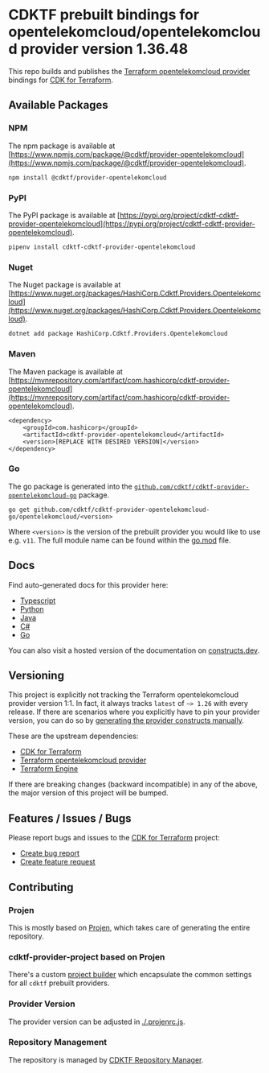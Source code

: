 
# CDKTF prebuilt bindings for opentelekomcloud/opentelekomcloud provider version 1.36.48

This repo builds and publishes the [Terraform opentelekomcloud provider](https://registry.terraform.io/providers/opentelekomcloud/opentelekomcloud/1.36.48/docs) bindings for [CDK for Terraform](https://cdk.tf).

## Available Packages

### NPM

The npm package is available at [https://www.npmjs.com/package/@cdktf/provider-opentelekomcloud](https://www.npmjs.com/package/@cdktf/provider-opentelekomcloud).

`npm install @cdktf/provider-opentelekomcloud`

### PyPI

The PyPI package is available at [https://pypi.org/project/cdktf-cdktf-provider-opentelekomcloud](https://pypi.org/project/cdktf-cdktf-provider-opentelekomcloud).

`pipenv install cdktf-cdktf-provider-opentelekomcloud`

### Nuget

The Nuget package is available at [https://www.nuget.org/packages/HashiCorp.Cdktf.Providers.Opentelekomcloud](https://www.nuget.org/packages/HashiCorp.Cdktf.Providers.Opentelekomcloud).

`dotnet add package HashiCorp.Cdktf.Providers.Opentelekomcloud`

### Maven

The Maven package is available at [https://mvnrepository.com/artifact/com.hashicorp/cdktf-provider-opentelekomcloud](https://mvnrepository.com/artifact/com.hashicorp/cdktf-provider-opentelekomcloud).

```
<dependency>
    <groupId>com.hashicorp</groupId>
    <artifactId>cdktf-provider-opentelekomcloud</artifactId>
    <version>[REPLACE WITH DESIRED VERSION]</version>
</dependency>
```

### Go

The go package is generated into the [`github.com/cdktf/cdktf-provider-opentelekomcloud-go`](https://github.com/cdktf/cdktf-provider-opentelekomcloud-go) package.

`go get github.com/cdktf/cdktf-provider-opentelekomcloud-go/opentelekomcloud/<version>`

Where `<version>` is the version of the prebuilt provider you would like to use e.g. `v11`. The full module name can be found
within the [go.mod](https://github.com/cdktf/cdktf-provider-opentelekomcloud-go/blob/main/opentelekomcloud/go.mod#L1) file.

## Docs

Find auto-generated docs for this provider here: 

- [Typescript](./docs/API.typescript.md)
- [Python](./docs/API.python.md)
- [Java](./docs/API.java.md)
- [C#](./docs/API.csharp.md)
- [Go](./docs/API.go.md)

You can also visit a hosted version of the documentation on [constructs.dev](https://constructs.dev/packages/@cdktf/provider-opentelekomcloud).

## Versioning

This project is explicitly not tracking the Terraform opentelekomcloud provider version 1:1. In fact, it always tracks `latest` of `~> 1.26` with every release. If there are scenarios where you explicitly have to pin your provider version, you can do so by [generating the provider constructs manually](https://cdk.tf/imports).

These are the upstream dependencies:

- [CDK for Terraform](https://cdk.tf)
- [Terraform opentelekomcloud provider](https://registry.terraform.io/providers/opentelekomcloud/opentelekomcloud/1.36.48)
- [Terraform Engine](https://terraform.io)

If there are breaking changes (backward incompatible) in any of the above, the major version of this project will be bumped.

## Features / Issues / Bugs

Please report bugs and issues to the [CDK for Terraform](https://cdk.tf) project:

- [Create bug report](https://cdk.tf/bug)
- [Create feature request](https://cdk.tf/feature)

## Contributing

### Projen

This is mostly based on [Projen](https://github.com/projen/projen), which takes care of generating the entire repository.

### cdktf-provider-project based on Projen

There's a custom [project builder](https://github.com/cdktf/cdktf-provider-project) which encapsulate the common settings for all `cdktf` prebuilt providers.

### Provider Version

The provider version can be adjusted in [./.projenrc.js](./.projenrc.js).

### Repository Management

The repository is managed by [CDKTF Repository Manager](https://github.com/cdktf/cdktf-repository-manager/).
